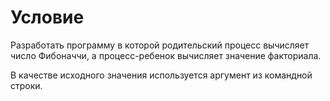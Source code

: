 # Условие
Разработать программу в которой родительский процесс вычисляет число Фибоначчи, а процесс-ребенок вычисляет значение факториала.

В качестве исходного значения используется аргумент из командной строки.